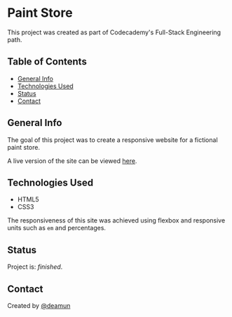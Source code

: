 # Paint Store
This project was created as part of Codecademy's Full-Stack Engineering path.

## Table of Contents
- [General Info](#general-info)
- [Technologies Used](#technologies)
- [Status](#status)
- [Contact](#contact)

## General Info
The goal of this project was to create a responsive website for a fictional paint store.

A live version of the site can be viewed [here](https://deamun.github.io/paintStore/).

## Technologies Used
- HTML5
- CSS3

The responsiveness of this site was achieved using flexbox and responsive units such as `em` and percentages. 

## Status
Project is: _finished_.

## Contact
Created by [@deamun](https://github.com/deamun)
